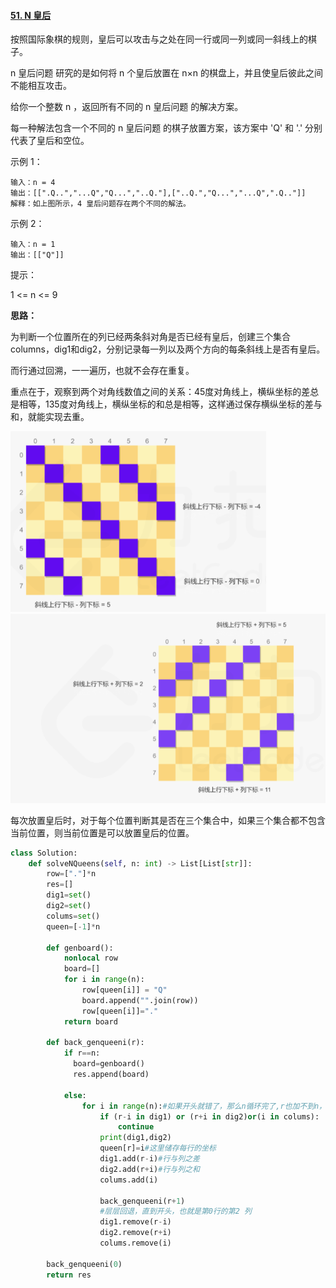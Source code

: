 #### [51. N 皇后](https://leetcode.cn/problems/n-queens/)

按照国际象棋的规则，皇后可以攻击与之处在同一行或同一列或同一斜线上的棋子。

n 皇后问题 研究的是如何将 n 个皇后放置在 n×n 的棋盘上，并且使皇后彼此之间不能相互攻击。

给你一个整数 n ，返回所有不同的 n 皇后问题 的解决方案。

每一种解法包含一个不同的 n 皇后问题 的棋子放置方案，该方案中 'Q' 和 '.' 分别代表了皇后和空位。

示例 1：

```
输入：n = 4
输出：[[".Q..","...Q","Q...","..Q."],["..Q.","Q...","...Q",".Q.."]]
解释：如上图所示，4 皇后问题存在两个不同的解法。
```


示例 2：

```
输入：n = 1
输出：[["Q"]]
```


提示：

1 <= n <= 9

**思路：**

为判断一个位置所在的列已经两条斜对角是否已经有皇后，创建三个集合columns，dig1和dig2，分别记录每一列以及两个方向的每条斜线上是否有皇后。

而行通过回溯，一一遍历，也就不会存在重复。

重点在于，观察到两个对角线数值之间的关系：45度对角线上，横纵坐标的差总是相等，135度对角线上，横纵坐标的和总是相等，这样通过保存横纵坐标的差与和，就能实现去重。

<img src="../../assets/image-20220824164319434.png" alt="image-20220824164319434" style="zoom:67%;" />

 <img src="../../assets/image-20220824164332367.png" alt="image-20220824164332367" style="zoom:67%;" />

每次放置皇后时，对于每个位置判断其是否在三个集合中，如果三个集合都不包含当前位置，则当前位置是可以放置皇后的位置。

```python
class Solution:
    def solveNQueens(self, n: int) -> List[List[str]]:
        row=["."]*n
        res=[]
        dig1=set()
        dig2=set()
        colums=set()
        queen=[-1]*n

        def genboard():
            nonlocal row
            board=[]
            for i in range(n):
                row[queen[i]] = "Q"
                board.append("".join(row))
                row[queen[i]]="."
            return board 
        
        def back_genqueeni(r):
            if r==n:
              board=genboard()
              res.append(board)

            else:
                for i in range(n):#如果开头就错了，那么n循环完了,r也加不到n，因此也不会有输出
                    if (r-i in dig1) or (r+i in dig2)or(i in colums):
                        continue
                    print(dig1,dig2)
                    queen[r]=i#这里储存每行的坐标
                    dig1.add(r-i)#行与列之差
                    dig2.add(r+i)#行与列之和
                    colums.add(i)

                    back_genqueeni(r+1)
                    #层层回退，直到开头，也就是第0行的第2 列
                    dig1.remove(r-i)
                    dig2.remove(r+i)
                    colums.remove(i)

        back_genqueeni(0)
        return res
```

